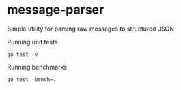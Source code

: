 # message-parser
Simple utility for parsing raw messages to structured JSON

Running unit tests

`go test -v`

Running benchmarks

`go test -bench=.`
